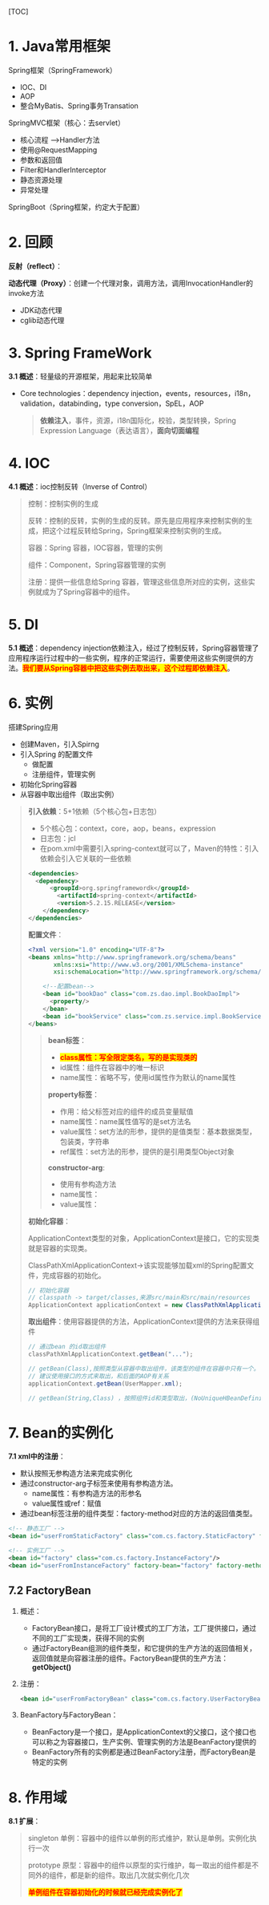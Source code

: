 [TOC]

# 1. Java常用框架

Spring框架（SpringFramework）

- IOC、DI
- AOP
- 整合MyBatis、Spring事务Transation

SpringMVC框架（核心：去servlet）

- 核心流程 -->Handler方法
- 使用@RequestMapping
- 参数和返回值
- Filter和HandlerInterceptor
- 静态资源处理
- 异常处理

SpringBoot（Spring框架，约定大于配置）

# 2. 回顾

**反射（reflect）**：

**动态代理（Proxy）**：创建一个代理对象，调用方法，调用InvocationHandler的invoke方法

- JDK动态代理
- cglib动态代理

# 3. Spring FrameWork

**3.1 概述**：轻量级的开源框架，用起来比较简单

- Core technologies：dependency injection，events，resources，i18n，validation，databinding，type conversion，SpEL，AOP

  > **依赖注入**，事件，资源，i18n国际化，校验，类型转换，Spring Expression Language（表达语言），**面向切面编程** 

# 4. IOC

**4.1 概述**：ioc控制反转（Inverse of Control）

> 控制：控制实例的生成
>
> 反转：控制的反转，实例的生成的反转。原先是应用程序来控制实例的生成，把这个过程反转给Spring，Spring框架来控制实例的生成。
>
> 容器：Spring 容器，IOC容器，管理的实例
>
> 组件：Component，Spring容器管理的实例
>
> 注册：提供一些信息给Spring 容器，管理这些信息所对应的实例，这些实例就成为了Spring容器中的组件。

# 5. DI

**5.1 概述**：dependency injection依赖注入，经过了控制反转，Spring容器管理了应用程序运行过程中的一些实例，程序的正常运行，需要使用这些实例提供的方法。<span style="background:yellow;color:red;font-weight:bold">我们要从Spring容器中把这些实例去取出来，这个过程即依赖注入</span>。

# 6. 实例

搭建Spring应用

- 创建Maven，引入Spirng
- 引入Spring 的配置文件
  - 做配置
  - 注册组件，管理实例
- 初始化Spring容器
- 从容器中取出组件（取出实例）

> **引入依赖**：5+1依赖（5个核心包+日志包）
>
> - 5个核心包：context，core，aop，beans，expression
> - 日志包：jcl
> - 在pom.xml中需要引入spring-context就可以了，Maven的特性：引入依赖会引入它关联的一些依赖
>
> ```xml
> <dependencies>
> 	<dependency>
>     	<groupId>org.springframewordk</groupId>
>         <artifactId>spring-context</artifactId>
>         <version>5.2.15.RELEASE</version>
>     </dependency>
> </dependencies>
> ```
>
> 
>
> **配置文件**：
>
> ```xml
> <?xml version="1.0" encoding="UTF-8"?>
> <beans xmlns="http://www.springframework.org/schema/beans"
>        xmlns:xsi="http://www.w3.org/2001/XMLSchema-instance"
>        xsi:schemaLocation="http://www.springframework.org/schema/beans http://www.springframework.org/schema/beans/spring-beans.xsd">
> 
>     <!--配置bean-->
>     <bean id="bookDao" class="com.zs.dao.impl.BookDaoImpl">
>     	<property/>
>     </bean>
>     <bean id="bookService" class="com.zs.service.impl.BookServiceImpl"></bean>
> </beans>
> ```
>
> > **bean标签**：
> >
> > - <span style="background:yellow;color:red;font-weight:bold">class属性：写全限定类名，写的是实现类的</span> 
> > - id属性：组件在容器中的唯一标识
> > - name属性：省略不写，使用id属性作为默认的name属性
> >
> > **property标签**：
> >
> > - 作用：给父标签对应的组件的成员变量赋值
> > - name属性：name属性值写的是set方法名
> > - value属性：set方法的形参，提供的是值类型：基本数据类型，包装类，字符串
> > - ref属性：set方法的形参，提供的是引用类型Object对象
> >
> > **constructor-arg**:
> >
> > - 使用有参构造方法
> > - name属性：
> > - value属性：
>
> **初始化容器**：
>
> ApplicationContext类型的对象，ApplicationContext是接口，它的实现类就是容器的实现类。
>
> ClassPathXmlApplicationContext→该实现能够加载xml的Spring配置文件，完成容器的初始化。
>
> ```java
> // 初始化容器
> // classpath -> target/classes,来源src/main和src/main/resources
> ApplicationContext applicationContext = new ClassPathXmlApplicationContext("application.xml");
> ```
>
> 
>
> **取出组件**：使用容器提供的方法，ApplicationContext提供的方法来获得组件
>
> ```java
> // 通过bean 的id取出组件
> classPathXmlApplicationContext.getBean("...");
> 
> // getBean(Class),按照类型从容器中取出组件，该类型的组件在容器中只有一个。
> // 建议使用接口的方式来取出，和后面的AOP有关系
> applicationContext.getBean(UserMapper.xml);
> 
> // getBean(String,Class) ，按照组件id和类型取出，(NoUniqueHBeanDefinitionException)
> ```
>
> 

# 7. Bean的实例化

**7.1 xml中的注册**：

- 默认按照无参构造方法来完成实例化
- 通过constructor-arg子标签来使用有参构造方法。
  - name属性：有参构造方法的形参名
  - value属性或ref：赋值
- 通过bean标签注册的组件类型：factory-method对应的方法的返回值类型。

```xml
<!-- 静态工厂 -->
<bean id="userFromStaticFactory" class="com.cs.factory.StaticFactory" factory-method="createUser"/>

<!-- 实例工厂 -->
<bean id="factory" class="com.cs.factory.InstanceFactory"/>
<bean id="userFromInstanceFactory" factory-bean="factory" factory-method="createUser"/>
```

## 7.2 FactoryBean

1. 概述：

   - FactoryBean接口，是将工厂设计模式的工厂方法，工厂提供接口，通过不同的工厂实现类，获得不同的实例
   - 通过FactoryBean组测的组件类型，和它提供的生产方法的返回值相关，返回值就是向容器注册的组件。FactoryBean提供的生产方法：**getObject()** 

2. 注册：

   ```xml
   <bean id="userFromFactoryBean" class="com.cs.factory.UserFactoryBean"/>
   ```

3. BeanFactory与FactoryBean：

   - BeanFactory是一个接口，是ApplicationContext的父接口，这个接口也可以称之为容器接口，生产实例、管理实例的方法是BeanFactory提供的
   - BeanFactory所有的实例都是通过BeanFactory注册，而FactoryBean是特定的实例

# 8. 作用域

**8.1 扩展**：

> singleton 单例：容器中的组件以单例的形式维护，默认是单例。实例化执行一次
>
> prototype 原型：容器中的组件以原型的实行维护，每一取出的组件都是不同外的组件，都是新的组件。取出几次就实例化几次
>
> <span style="background:yellow;color:red;font-weight:bold">单例组件在容器初始化的时候就已经完成实例化了</span> 

